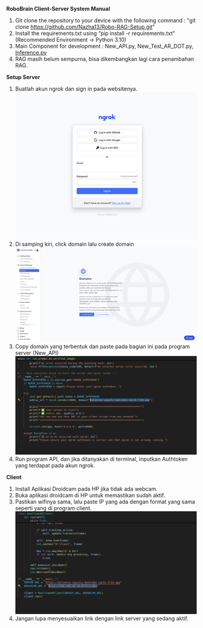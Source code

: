 **RoboBrain Client-Server System Manual**

1. Git clone the repository to your device with the following command : 
   "git clone https://github.com/Nazha13/Robo-RAG-Setup.git"
2. Install the requirements.txt using “pip install \-r requirements.txt” (Recommended Environment \-\> Python 3.10)  
3. Main Component for development : New\_API.py, New\_Test\_AR\_DOT.py, [Inference.py](http://Inference.py)  
4. RAG masih belum sempurna, bisa dikembangkan lagi cara penambahan RAG.  
   

**Setup Server**

1. Buatlah akun ngrok dan sign in pada websitenya.  
   ![](images/image1.png)  
2. Di samping kiri, click domain lalu create domain  
   ![](images/image2.png)  
3. Copy domain yang terbentuk dan paste pada bagian ini pada program server (New\_API)  
   ![](images/image3.png)  
4. Run program API, dan jika ditanyakan di terminal, inputkan Authtoken yang terdapat pada akun ngrok.

**Client**

1. Install Aplikasi Droidcam pada HP jika tidak ada webcam.  
2. Buka aplikasi droidcam di HP untuk memastikan sudah aktif.  
3. Pastikan wifinya sama, lalu paste IP yang ada dengan format yang sama seperti yang di program client.  
   ![](images/image4.png)  
4. Jangan lupa menyesuaikan link dengan link server yang sedang aktif.

